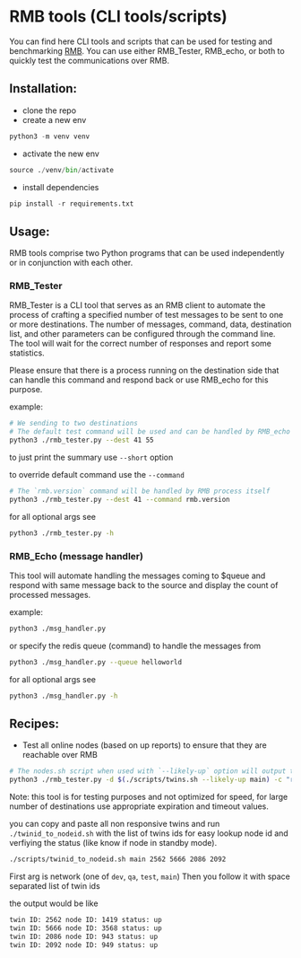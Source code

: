 # RMB tools (CLI tools/scripts)

You can find here CLI tools and scripts that can be used for testing and benchmarking [RMB](https://github.com/threefoldtech/rmb-rs). You can use either RMB_Tester, RMB_echo, or both to quickly test the communications over RMB.

## Installation:
- clone the repo
- create a new env
```py
python3 -m venv venv
```
- activate the new env
```py
source ./venv/bin/activate
```
- install dependencies
```py
pip install -r requirements.txt
```

## Usage:
RMB tools comprise two Python programs that can be used independently or in conjunction with each other.

### RMB_Tester
RMB_Tester is a CLI tool that serves as an RMB client to automate the process of crafting a specified number of test messages to be sent to one or more destinations. The number of messages, command, data, destination list, and other parameters can be configured through the command line. The tool will wait for the correct number of responses and report some statistics.

Please ensure that there is a process running on the destination side that can handle this command and respond back or use RMB_echo for this purpose.

example:
```sh
# We sending to two destinations
# The default test command will be used and can be handled by RMB_echo process
python3 ./rmb_tester.py --dest 41 55
```

to just print the summary use `--short` option

to override default command use the `--command`
```sh
# The `rmb.version` command will be handled by RMB process itself
python3 ./rmb_tester.py --dest 41 --command rmb.version
```

for all optional args see
```sh
python3 ./rmb_tester.py -h
```

### RMB_Echo (message handler)
This tool will automate handling the messages coming to $queue and respond with same message back to the source and display the count of processed messages.

example:
```sh
python3 ./msg_handler.py
```

or specify the redis queue (command) to handle the messages from
```sh
python3 ./msg_handler.py --queue helloworld
```

for all optional args see
```sh
python3 ./msg_handler.py -h
```

## Recipes:
- Test all online nodes (based on up reports) to ensure that they are reachable over RMB
```sh
# The nodes.sh script when used with `--likely-up` option will output the IDs of the online nodes in the network using the gridproxy API.
python3 ./rmb_tester.py -d $(./scripts/twins.sh --likely-up main) -c "rmb.version" -t 600 -e 600
```
Note: this tool is for testing purposes and not optimized for speed, for large number of destinations use appropriate expiration and timeout values.

you can copy and paste all non responsive twins and run `./twinid_to_nodeid.sh` with the list of twins ids for easy lookup node id and verfiying the status (like know if node in standby mode).
```sh
./scripts/twinid_to_nodeid.sh main 2562 5666 2086 2092
```

First arg is network (one of `dev`, `qa`, `test`, `main`)
Then you follow it with space separated list of twin ids

the output would be like
```sh
twin ID: 2562 node ID: 1419 status: up
twin ID: 5666 node ID: 3568 status: up
twin ID: 2086 node ID: 943 status: up
twin ID: 2092 node ID: 949 status: up
```
